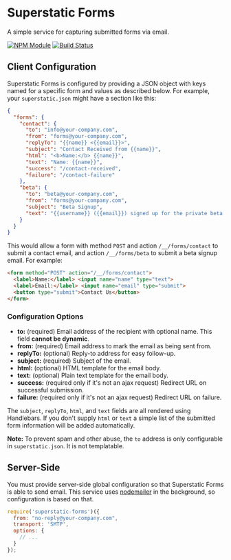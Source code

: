 # Superstatic Forms

A simple service for capturing submitted forms via email.

[![NPM Module](http://img.shields.io/npm/v/superstatic-forms.svg?style=flat)](https://npmjs.org/package/superstatic-forms)
[![Build Status](http://img.shields.io/travis/divshot/superstatic-forms.svg?style=flat)](https://travis-ci.org/divshot/superstatic-forms)

## Client Configuration

Superstatic Forms is configured by providing a JSON object with keys
named for a specific form and values as described below. For example,
your `superstatic.json` might have a section like this:

```json
{
  "forms": {
    "contact": {
      "to": "info@your-company.com",
      "from": "forms@your-company.com",
      "replyTo": "{{name}} <{{email}}>",
      "subject": "Contact Received from {{name}}",
      "html": "<b>Name:</b> {{name}}",
      "text": "Name: {{name}}",
      "success": "/contact-received",
      "failure": "/contact-failure"
    },
    "beta": {
      "to": "beta@your-company.com",
      "from": "forms@your-company.com",
      "subject": "Beta Signup",
      "text": "{{username}} ({{email}}) signed up for the private beta."
    }
  }
}
```

This would allow a form with method `POST` and action `/__/forms/contact`
to submit a contact email, and action `/__/forms/beta` to submit a beta
signup email. For example:

```html
<form method="POST" action="/__/forms/contact">
  <label>Name:</label> <input name="name" type="text">
  <label>Email:</label> <input name="email" type="submit">
  <button type="submit">Contact Us</button>
</form>
```

### Configuration Options

* **to:** (required) Email address of the recipient with optional name. This field **cannot be dynamic**.
* **from:** (required) Email address to mark the email as being sent from.
* **replyTo:** (optional) Reply-to address for easy follow-up.
* **subject:** (required) Subject of the email.
* **html:** (optional) HTML template for the email body.
* **text:** (optional) Plain text template for the email body.
* **success:** (required only if it's not an ajax request) Redirect URL on successful submission.
* **failure:** (required only if it's not an ajax request) Redirect URL on failure.

The `subject`, `replyTo`, `html`, and `text` fields are all rendered using Handlebars. If you don't supply `html` or `text` a simple list of the submitted form information will be added automatically.

**Note:** To prevent spam and other abuse, the `to` address is only configurable in `superstatic.json`. It is not templatable.

## Server-Side

You must provide server-side global configuration so that Superstatic
Forms is able to send email. This service uses [nodemailer](http://nodemailer.com)
in the background, so configuration is based on that.

```js
require('superstatic-forms')({
  from: "no-reply@your-company.com",
  transport: 'SMTP',
  options: {
    // ...
  }
});
```
